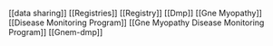[[data sharing]]
[[Registries]]
[[Registry]]
[[Dmp]]
[[Gne Myopathy]]
[[Disease Monitoring Program]]
[[Gne Myopathy Disease Monitoring Program]]
[[Gnem-dmp]]
